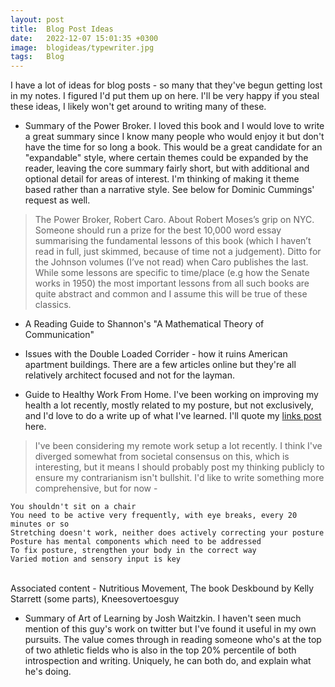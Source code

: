 ```yaml
---
layout: post
title:  Blog Post Ideas
date:   2022-12-07 15:01:35 +0300
image:  blogideas/typewriter.jpg
tags:   Blog
---
```


I have a lot of ideas for blog posts - so many that they've begun getting lost in my notes. I figured I'd put them up on here. I'll be very happy if you steal these ideas, I likely won't get around to writing many of these.

* Summary of the Power Broker. I loved this book and I would love to write a great summary since I know many people who would enjoy it but don't have the time for so long a book. This would be a great candidate for an "expandable" style, where certain themes could be expanded by the reader, leaving the core summary fairly short, but with additional and optional detail for areas of interest. I'm thinking of making it theme based rather than a narrative style. See below for Dominic Cummings' request as well. 

>The Power Broker, Robert Caro. About Robert Moses’s grip on NYC. Someone should run a prize for the best 10,000 word essay summarising the fundamental lessons of this book (which I haven’t read in full, just skimmed, because of time not a judgement). Ditto for the Johnson volumes (I’ve not read) when Caro publishes the last. While some lessons are specific to time/place (e.g how the Senate works in 1950) the most important lessons from all such books are quite abstract and common and I assume this will be true of these classics. 

* A Reading Guide to Shannon's "A Mathematical Theory of Communication"

* Issues with the Double Loaded Corrider - how it ruins American apartment buildings. There are a few articles online but they're all relatively architect focused and not for the layman. 

* Guide to Healthy Work From Home. I've been working on improving my health a lot recently, mostly related to my posture, but not exclusively, and I'd love to do a write up of what I've learned. I'll quote my [links post](http://fredkozlowski.com/2022/09/24/links/) here. 

>I've been considering my remote work setup a lot recently. I think I've diverged somewhat from societal consensus on this, which is interesting, but it means I should probably post my thinking publicly to ensure my contrarianism isn't bullshit. I'd like to write something more comprehensive, but for now -

    You shouldn't sit on a chair
    You need to be active very frequently, with eye breaks, every 20 minutes or so
    Stretching doesn't work, neither does actively correcting your posture
    Posture has mental components which need to be addressed
    To fix posture, strengthen your body in the correct way
    Varied motion and sensory input is key
<br>
Associated content - Nutritious Movement, The book Deskbound by Kelly Starrett (some parts), Kneesovertoesguy

* Summary of Art of Learning by Josh Waitzkin. I haven't seen much mention of this guy's work on twitter but I've found it useful in my own pursuits. The value comes through in reading someone who's at the top of two athletic fields who is also in the top 20% percentile of both introspection and writing. Uniquely, he can both do, and explain what he's doing.

